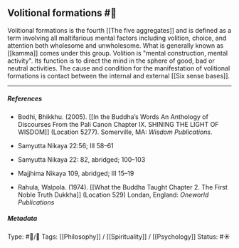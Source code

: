 ## Volitional formations #🧠 

Volitional formations is the fourth [[The five aggregates]] and is defined as a term involving all maltifarious mental factors including volition, choice, and attention both wholesome and unwholesome. What is generally known as [[kamma]] comes under this group. Volition is "mental construction, mental activity". Its function is to direct the mind in the sphere of good, bad or neutral activities. The cause and condition for the manifestation of volitional formations is contact between the internal and external [[Six sense bases]]. 

___

##### References

- Bodhi, Bhikkhu. (2005). [[In the Buddha’s Words An Anthology of Discourses From the Pali Canon Chapter IX. SHINING THE LIGHT OF WISDOM]] (Location 5277). Somerville, MA: _Wisdom Publications_.

- Samyutta Nikaya 22:56; III 58–61

- Samyutta Nikaya 22: 82, abridged; 100–103 

- Majjhima Nikaya 109, abridged; III 15–19

- Rahula, Walpola. (1974). [[What the Buddha Taught Chapter 2. The First Noble Truth Dukkha]] (Location 529) Londan, England: _Oneworld Publications_

##### Metadata
Type: #🔵/🔵 
Tags: [[Philosophy]] / [[Spirituality]] / [[Psychology]]
Status: #☀️ 
